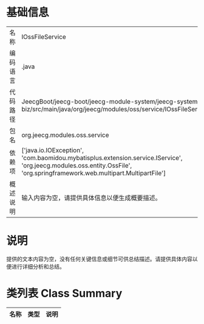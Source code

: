 # 基础信息

|      |      |
|------|------|
| 名称 | IOssFileService |
| 编码语言 | .java |
| 代码路径 | JeecgBoot/jeecg-boot/jeecg-module-system/jeecg-system-biz/src/main/java/org/jeecg/modules/oss/service/IOssFileService.java |
| 包名 | org.jeecg.modules.oss.service |
| 依赖项 | ['java.io.IOException', 'com.baomidou.mybatisplus.extension.service.IService', 'org.jeecg.modules.oss.entity.OssFile', 'org.springframework.web.multipart.MultipartFile'] |
| 概述说明 | 输入内容为空，请提供具体信息以便生成概要描述。 |

# 说明

提供的文本内容为空，没有任何关键信息或细节可供总结描述。请提供具体内容以便进行详细分析和总结。

# 类列表 Class Summary

| 名称   | 类型  | 说明 |
|-------|------|-------------|




